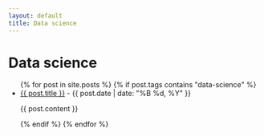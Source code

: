 ```yaml
---
layout: default
title: Data science
---
```


<h1>Data science</h1>
<ul>
  {% for post in site.posts %}
    {% if post.tags contains "data-science" %}
      <li><a href="{{ post.url }}">{{ post.title }}</a> - {{ post.date | date: "%B %d, %Y" }}
      
{{ post.content }}
</li>
    {% endif %}
  {% endfor %}
</ul>
